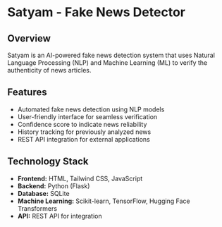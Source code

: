 # Satyam - Fake News Detector  

## Overview  
Satyam is an AI-powered fake news detection system that uses Natural Language Processing (NLP) and Machine Learning (ML) to verify the authenticity of news articles.  

## Features  
- Automated fake news detection using NLP models  
- User-friendly interface for seamless verification  
- Confidence score to indicate news reliability  
- History tracking for previously analyzed news  
- REST API integration for external applications  

## Technology Stack  
- **Frontend:** HTML, Tailwind CSS, JavaScript  
- **Backend:** Python (Flask)  
- **Database:** SQLite  
- **Machine Learning:** Scikit-learn, TensorFlow, Hugging Face Transformers  
- **API:** REST API for integration  
